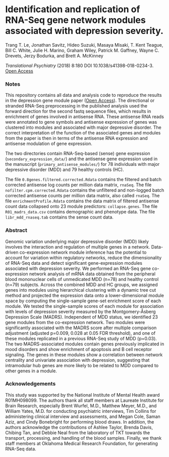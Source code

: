 # Identification and replication of RNA-Seq gene network modules associated with depression severity.
Trang T. Le, Jonathan Savitz, Hideo Suzuki, Masaya Misaki, T. Kent Teague,  Bill C. White, Julie H. Marino, Graham Wiley, Patrick M. Gaffney, Wayne C. Drevets, Jerzy Bodurka, and  Brett A. McKinney

*Translational Psychiatry* (2018) 8:180 DOI 10.1038/s41398-018-0234-3. [Open Access](https://rdcu.be/5S6I "Translational Psychiatry")

### Notes

This repository contains all data and analysis code to reproduce the results in the depression gene module paper ([Open Access](https://rdcu.be/5S6I "Translational Psychiatry")). The directional or stranded RNA-Seq preprocessing in the published analysis used the forward direction for the second fastq sequence files, which results in enrichment of genes involved in antisense RNA. These antisense RNA reads were annotated to gene symbols and antisense expression of genes was clustered into modules and associated with major depressive disorder. The correct interpretation of the function of the associated genes and modules from the paper is then in terms of the antisense RNA expression and antisense modulation of gene expression. 

The two directories contain RNA-Seq-based (sense) gene expression (`secondary_expression_data/`) and the antisense gene expression used in the manuscript (`primary_antisense_modules/`) for 78 individuals with major depressive disorder (MDD) and 79 healthy controls (HC).

The file `0.8genes.filtered.corrected.Rdata` contains the filtered and batch corrected antisense log counts per million data matrix, `rnaSeq`. The file `nofilter.cpm.corrected.Rdata` contains the unfiltered and non-logged batch corrected antisense counts per million data matrix, also called `rnaSeq`. The file `enrichmentProfile.Rdata` contains the data matrix of filtered antisense count data collapsed onto 23 module predictors: `collapse.genes`. The file `R01_madrs_data.csv` contains demographic and phenotype data. The file `libr_mdd_rnaseq.tab` contains the sense count data. 

### Abstract

Genomic variation underlying major depressive disorder (MDD) likely involves the interaction and regulation of multiple genes in a network. Data-driven co-expression network module inference has the potential to account for variation within regulatory networks, reduce the dimensionality of RNA-Seq data and detect significant gene-expression modules associated with depression severity. We performed an RNA-Seq gene co-expression network analysis of mRNA data obtained from the peripheral blood mononuclear cells of unmedicated MDD (n=78) and healthy control (n=79) subjects. Across the combined MDD and HC groups, we assigned genes into modules using hierarchical clustering with a dynamic tree cut method and projected the expression data onto a lower-dimensional module space by computing the single-sample gene-set enrichment score of each module. We tested the single-sample scores of each module for association with levels of depression severity measured by the Montgomery-Åsberg Depression Scale (MADRS). Independent of MDD status, we identified 23 gene modules from the co-expression network. Two modules were significantly associated with the MADRS score after multiple comparison adjustment (adjusted p=0.009, 0.028 at 0.05 FDR threshold), and one of these modules replicated in a previous RNA-Seq study of MDD (p=0.03). The two MADRS-associated modules contain genes previously implicated in mood disorders and show enrichment of apoptosis and B cell receptor signaling. The genes in these modules show a correlation between network centrality and univariate association with depression, suggesting that intramodular hub genes are more likely to be related to MDD compared to other genes in a module.

### Acknowledgements
This study was supported by the National Institute of Mental Health award R01MH098099. The authors thank all staff members at Laureate Institute for Brain Research, especially Brent Wurfel, M.D., Matthew Meyer, M.D., and William Yates, M.D. for conducting psychiatric interviews, Tim Collins for administering clinical interview and assessments, and Megan Cole, Saman Aziz, and Cindy Bonebright for performing blood draws. In addition, the authors acknowledge the contributions of Ashlee Taylor, Brenda Davis, Chibing Tan, and Debbie Neal from the laboratory of TKT towards the transport, processing, and handling of the blood samples. Finally, we thank staff members at Oklahoma Medical Research Foundation, for generating RNA-Seq data.
